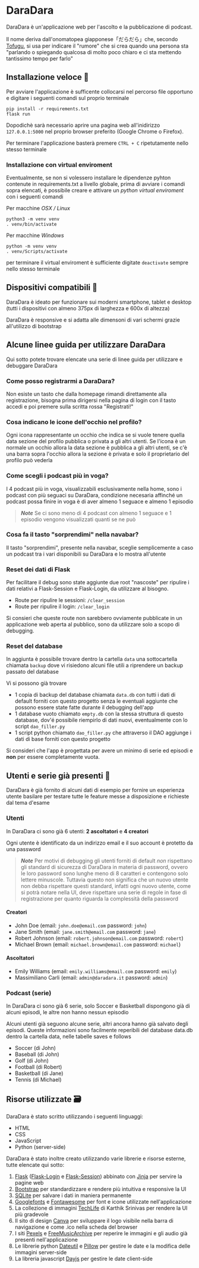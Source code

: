 # DaraDara

DaraDara è un'applicazione web per l'ascolto e la pubblicazione di podcast.

Il nome deriva dall'onomatopea giapponese「だらだら」che, secondo [Tofugu](https://www.tofugu.com/japanese/japanese-onomatopoeia/), si usa per indicare il "rumore" che si crea quando una persona sta "parlando o spiegando qualcosa di molto poco chiaro e ci sta mettendo tantissimo tempo per farlo"

## Installazione veloce 🚀

Per avviare l'applicazione è sufficente collocarsi nel percorso file opportuno e digitare i seguenti comandi sul proprio terminale

```prompt
pip install -r requirements.txt
flask run
```

Dopodichè sarà necessario aprire una pagina web all'inidirizzo ```127.0.0.1:5000``` nel proprio browser preferito (Google Chrome o Firefox).

Per terminare l'applicazione basterà premere ```CTRL + C``` ripetutamente nello stesso terminale

### Installazione con virtual enviroment

Eventualmente, se non si volessero installare le dipendenze pyhton contenute in requirements.txt a livello globale, prima di avviare i comandi sopra elencati, è possibile creare e attivare un *python virtual enviroment* con i seguenti comandi

Per macchine *OSX / Linux*

```prompt
python3 -m venv venv
. venv/bin/activate
```

Per macchine *Windows*

```prompt
python -m venv venv
. venv/Scripts/activate
```

per terminare il virtual enviroment è sufficiente digitate ```deactivate``` sempre nello stesso terminale

## Dispositivi compatibili 📲

DaraDara è ideato per funzionare sui moderni smartphone, tablet e desktop (tutti i dispositivi con almeno 375px di larghezza e 600x di altezza)

DaraDara è responsive e si adatta alle dimensoni di vari schermi grazie all'utilizzo di bootstrap

## Alcune linee guida per utilizzare DaraDara

Qui sotto potete trovare elencate una serie di linee guida per utilizzare e debuggare DaraDara

### Come posso registrarmi a DaraDara?

Non esiste un tasto che dalla homepage rimandi direttamente alla registrazione, bisogna prima dirigersi nella pagina di login con il tasto accedi e poi premere sulla scritta rossa "Registrati!"

### Cosa indicano le icone dell'occhio nel profilo?

Ogni icona rappresentante un occhio che indica se si vuole tenere quella data sezione del profilo pubblica o privata a gli altri utenti. Se l'icona è un normale un occhio allora la data sezione è pubblica a gli altri utenti, se c'è una barra sopra l'occhio allora la sezione è privata e solo il proprietario del profilo può vederla

### Come scegli i podcast più in voga?

I 4 podcast più in voga, visualizzabili esclusivamente nella home, sono i podcast con più seguaci su DaraDara, condizione necesaria affinché un podcast possa finire in voga è di aver almeno 1 seguace e almeno 1 episodio

> ***Note***
> Se ci sono meno di 4 podcast con almeno 1 seguace e 1 episodio vengono visualizzati quanti se ne può

### Cosa fa il tasto "sorprendimi" nella navabar?

Il tasto "sorprendimi", presente nella navabar, sceglie semplicemente a caso un podcast tra i vari disponibili su DaraDara e lo mostra all'utente

### Reset dei dati di Flask

Per facilitare il debug sono state aggiunte due root "nascoste" per ripulire i dati relativi a Flask-Session e Flask-Login, da utilizzare al bisogno.

* Route per ripulire le sessioni: ```/clear_session```
* Route per ripulire il login: ```/clear_login```

Si consieri che queste route non sarebbero ovviamente pubblicate in un applicazione web aperta al pubblico, sono da utilizzare solo a scopo di debugging.

### Reset del database

In aggiunta è possibile trovare dentro la cartella ```data``` una sottocartella chiamata ```backup``` dove vi risiedono alcuni file utili a riprendere un backup passato del database

Vi si possono già trovare

* 1 copia di backup del database chiamata ```data.db``` con tutti i dati di default forniti con questo progetto senza le eventuali aggiunte che possono essere state fatte durante il debugging dell'app
* 1 database vuoto chiamato ```empty.db``` con la stessa struttura di questo database, dov'é possibile riempirlo di dati nuovi, eventualmente con lo script ```dao_filler.py```
* 1 script python chiamato ```dao_filler.py``` che attraverso il DAO aggiunge i dati di base forniti con questo progetto

Si consideri che l'app è progettata per avere un minimo di serie ed episodi e **non** per essere completamente vuota.

## Utenti e serie già presenti 🙋

DaraDara è già fornito di alcuni dati di esempio per fornire un esperienza utente basilare per testare tutte le feature messe a disposizione e richieste dal tema d'esame

### Utenti

In DaraDara ci sono già 6 utenti: **2 ascoltatori** e **4 creatori**

Ogni utente è identificato da un indirizzo email e il suo account è protetto da una password

> ***Note***
> Per motivi di debugging gli utenti forniti di default *non* rispettano gli standard di sicurezza di DaraDara in materia di password, ovvero le loro password sono lunghe meno di 8 caratteri e contengono solo lettere minuscole. Tuttavia questo non significa che un nuovo utente non debba rispettare questi standard, infatti ogni nuovo utente, come si potrà notare nella UI, deve rispettare una serie di regole in fase di registrazione per quanto riguarda la complessità della password

#### Creatori

* John Doe (email: `john.doe@email.com`  password: `john`)
* Jane Smith (email: `jane.smith@email.com` password: `jane`)
* Robert Johnson (email: `robert.johnson@email.com` password: `robert`)
* Michael Brown (email: `michael.brown@email.com` password: `michael`)

#### Ascoltatori

* Emily Williams (email: `emily.williams@email.com` password: `emily`)
* Massimiliano Carli (email: `admin@daradara.it` password: `admin`)

### Podcast (serie)

In DaraDara ci sono già 6 serie, solo Soccer e Basketball dispongono già di alcuni episodi, le altre non hanno nessun episodio

Alcuni utenti già seguono alcune serie, altri ancora hanno già salvato degli episodi. Queste informazioni sono facilmente reperibili del database data.db dentro la cartella data, nelle tabelle saves e follows

* Soccer (di John)
* Baseball (di John)
* Golf (di John)
* Football (di Robert)
* Basketball (di Jane)
* Tennis (di Michael)

## Risorse utilizzate 🗃️

DaraDara è stato scritto utilizzando i seguenti linguaggi:

* HTML
* CSS
* JavaScript
* Python (server-side)

DaraDara è stato inoltre creato utilizzando varie librerie e risorse esterne, tutte elencate qui sotto:

1. [Flask](https://flask.palletsprojects.com/en/2.2.x/) ([Flask-Login](https://pypi.org/project/Flask-Login/) e [Flask-Session](https://pypi.org/project/Flask-Session/)) abbinato con [Jinja](https://jinja.palletsprojects.com/en/3.1.x/) per servire la pagine web
2. [Bootstrap](https://getbootstrap.com/) per standardizzare e rendere più intuitiva e responsive la UI
3. [SQLite](https://www.sqlite.org/index.html) per salvare i dati in maniera permanente
4. [Googlefonts](https://fonts.google.com/specimen/League%20Spartan) e [Fontawesome](https://fontawesome.com/icons) per font e icone utilizzate nell'applicazione
5. La collezione di immagini [TechLife](https://blush.design/it/collections/EcYTq93px20ptlPRSq1C/tech-life) di Karthik Srinivas per rendere la UI più gradevole
6. Il sito di design [Canva](https://www.canva.com/it_it/) per sviluppare il logo visibile nella barra di navigazione e come .ico nella scheda del browser
7. I siti [Pexels](https://www.pexels.com/it-it/) e [FreeMusicArchive](https://freemusicarchive.org/home) per reperire le immagini e gli audio già presenti nell'applicazione
8. Le librerie python [Dateutil](https://pypi.org/project/python-dateutil/) e [Pillow](https://pypi.org/project/Pillow/) per gestire le date e la modifica delle immagini server-side
9. La libreria javascript [Dayjs](https://day.js.org/) per gestire le date client-side
